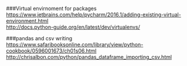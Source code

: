 
###Virtual envirnoment for packages  
https://www.jetbrains.com/help/pycharm/2016.1/adding-existing-virtual-environment.html  
http://docs.python-guide.org/en/latest/dev/virtualenvs/  

###pandas and csv writing
https://www.safaribooksonline.com/library/view/python-cookbook/0596001673/ch01s06.html  
http://chrisalbon.com/python/pandas_dataframe_importing_csv.html  


